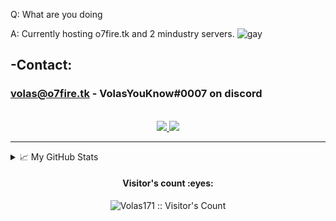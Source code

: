 Q: What are you doing

A: Currently hosting o7fire.tk and 2 mindustry servers.
![gay](https://cdn.discordapp.com/attachments/659546787677470720/765238360905613342/unknown.png)


## -Contact: 
### volas@o7fire.tk - VolasYouKnow#0007 on discord

  <!-- https://shields.io/discord/651737864593211394?&style=flat-square&logoColor=white -->

  <!-- https://img.shields.io/badge/Github-Volas171-black&?style=social&logo=Github -->

<p align="center">
  <br/>
  <a href="https://discord.gg/hN4Kz9HCdF">
    <img src="https://shields.io/discord/767015273207037992">
  </a>
  
  <a href="https://github.com/Volas171">
    <img src="https://img.shields.io/badge/Github-%230A0A0A.svg?&style=flat-square&logo=Github&logoColor=white">  
  </a>
</p>
</h1>

<div align = "center">


<hr>

</div>

<details>
<summary>📈 My GitHub Stats</summary>
  
![Volas171](https://github-readme-stats.vercel.app/api?username=Volas171&theme=vue-dark&show_icons=true&count_private=true&include_all_commits=true)

![Top Langs](https://github-readme-stats.vercel.app/api/top-langs/?username=Volas171&langs_count=10&theme=tokyonight&layout=compac)

![oh no GitHub metrics](https://metrics.lecoq.io/Volas171)

[![trophy](https://github-profile-trophy.vercel.app/?username=Volas171&theme=onedark)](https://github.com/ryo-ma/github-profile-trophy)
</details>


<h4 align="center">Visitor's count :eyes:</h4>
<p align="center"><img src="https://profile-counter.glitch.me/%7BVolas171%7D/count.svg" alt="Volas171 :: Visitor's Count" /></p>


